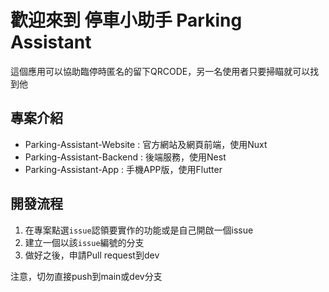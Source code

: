 # 歡迎來到 停車小助手 Parking Assistant
這個應用可以協助臨停時匿名的留下QRCODE，另一名使用者只要掃瞄就可以找到他

## 專案介紹
* Parking-Assistant-Website : 官方網站及網頁前端，使用Nuxt
* Parking-Assistant-Backend : 後端服務，使用Nest
* Parking-Assistant-App : 手機APP版，使用Flutter

## 開發流程
1. 在專案點選`issue`認領要實作的功能或是自己開啟一個issue
2. 建立一個以該`issue`編號的分支
3. 做好之後，申請Pull request到dev

注意，切勿直接push到main或dev分支
